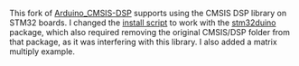 This fork of [Arduino\_CMSIS-DSP](https://github.com/arduino-libraries/Arduino_CMSIS-DSP)
supports using the CMSIS DSP library on STM32 boards.   I changed the
[install script](create-library.sh) to work with the 
[stm32duino](https://github.com/stm32duino/Arduino_Core_STM32) package, which also required
removing the original CMSIS/DSP folder from that package, as it was interfering with this
library.  I also added a matrix multiply example.
